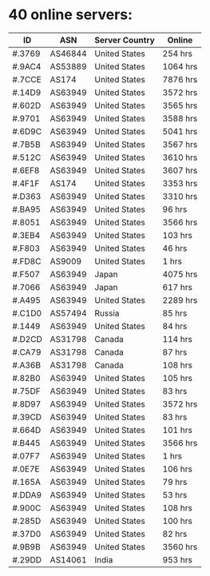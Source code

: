 # 40 online servers:

| ID | ASN | Server Country | Online |
| ------ | ------ | ------ | ------ |
| #.3769 | AS46844 | United States | 254 hrs |
| #.9AC4 | AS53889 | United States | 1064 hrs |
| #.7CCE | AS174 | United States | 7876 hrs |
| #.14D9 | AS63949 | United States | 3572 hrs |
| #.602D | AS63949 | United States | 3565 hrs |
| #.9701 | AS63949 | United States | 3588 hrs |
| #.6D9C | AS63949 | United States | 5041 hrs |
| #.7B5B | AS63949 | United States | 3567 hrs |
| #.512C | AS63949 | United States | 3610 hrs |
| #.6EF8 | AS63949 | United States | 3607 hrs |
| #.4F1F | AS174 | United States | 3353 hrs |
| #.D363 | AS63949 | United States | 3310 hrs |
| #.BA95 | AS63949 | United States | 96 hrs |
| #.8051 | AS63949 | United States | 3566 hrs |
| #.3EB4 | AS63949 | United States | 103 hrs |
| #.F803 | AS63949 | United States | 46 hrs |
| #.FD8C | AS9009 | United States | 1 hrs |
| #.F507 | AS63949 | Japan | 4075 hrs |
| #.7066 | AS63949 | Japan | 617 hrs |
| #.A495 | AS63949 | United States | 2289 hrs |
| #.C1D0 | AS57494 | Russia | 85 hrs |
| #.1449 | AS63949 | United States | 84 hrs |
| #.D2CD | AS31798 | Canada | 114 hrs |
| #.CA79 | AS31798 | Canada | 87 hrs |
| #.A36B | AS31798 | Canada | 108 hrs |
| #.82B0 | AS63949 | United States | 105 hrs |
| #.75DF | AS63949 | United States | 83 hrs |
| #.8D97 | AS63949 | United States | 3572 hrs |
| #.39CD | AS63949 | United States | 83 hrs |
| #.664D | AS63949 | United States | 101 hrs |
| #.B445 | AS63949 | United States | 3566 hrs |
| #.07F7 | AS63949 | United States | 1 hrs |
| #.0E7E | AS63949 | United States | 106 hrs |
| #.165A | AS63949 | United States | 79 hrs |
| #.DDA9 | AS63949 | United States | 53 hrs |
| #.900C | AS63949 | United States | 108 hrs |
| #.285D | AS63949 | United States | 100 hrs |
| #.37D0 | AS63949 | United States | 82 hrs |
| #.9B9B | AS63949 | United States | 3560 hrs |
| #.29DD | AS14061 | India | 953 hrs |

